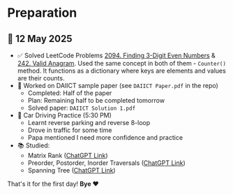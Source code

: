 # Preparation
## 📅 12 May 2025

- ✅ Solved LeetCode Problems [2094. Finding 3-Digit Even Numbers](https://leetcode.com/problems/finding-3-digit-even-numbers/) & [242. Valid Anagram](https://leetcode.com/problems/valid-anagram/). Used the same concept in both of them - `Counter()` method. It functions as a dictionary where keys are elements and values are their counts.
- 📘 Worked on DAIICT sample paper (see `DAIICT Paper.pdf` in the repo)
  - Completed: Half of the paper
  - Plan: Remaining half to be completed tomorrow
  - Solved paper: `DAIICT Solution 1.pdf`
- 🚗 Car Driving Practice (5:30 PM)
  - Learnt reverse parking and reverse 8-loop
  - Drove in traffic for some time
  - Papa mentioned I need more confidence and practice
- 📚 Studied:
  - Matrix Rank ([ChatGPT Link](https://chatgpt.com/c/6821a04a-2d90-800e-bfcd-d1f2ceb35306))
  - Preorder, Postorder, Inorder Traversals ([ChatGPT Link](https://chatgpt.com/c/6822075a-cbc4-800e-b803-abd81251457e))
  - Spanning Tree ([ChatGPT Link](https://chatgpt.com/c/682207f4-e5c4-800e-91b5-fef82d462eca))

That's it for the first day! **Bye ❤️**



